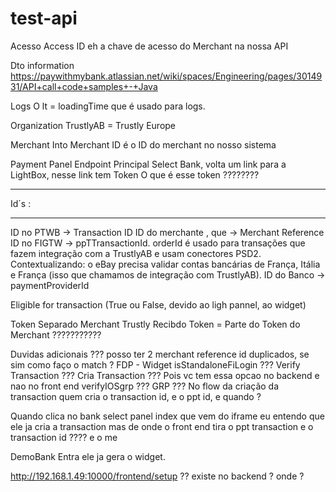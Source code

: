 # test-api

Acesso
Access ID eh a chave de acesso do Merchant na nossa API

Dto information
https://paywithmybank.atlassian.net/wiki/spaces/Engineering/pages/3014931/API+call+code+samples+-+Java

Logs
O lt = loadingTime que é usado para logs.

Organization
TrustlyAB = Trustly Europe

Merchant Into
Merchant ID é o ID do merchant no nosso sistema

Payment Panel
Endpoint Principal Select Bank, volta um link para a LightBox, nesse link tem Token
O que é esse token ????????

------
Id´s :

------
ID no PTWB -> Transaction ID
ID do merchante , que  -> Merchant Reference
ID no FIGTW -> ppTTransactionId.
orderId é usado para transações que fazem integração com a TrustlyAB e usam conectores PSD2.
Contextualizando: o eBay precisa validar contas bancárias de França, Itália e França (isso que chamamos de integração com TrustlyAB).
ID do Banco -> paymentProviderId



Eligible for transaction (True ou False, devido ao ligh pannel, ao widget)


Token 
Separado Merchant Trustly
Recibdo Token = Parte do Token do Merchant ???????????



Duvidas adicionais ???
posso ter 2 merchant reference id duplicados, se sim como faço o match ?
FDP - Widget
isStandaloneFiLogin ??? 
Verify Transaction ??? Cria Transaction ??? Pois vc tem essa opcao no backend e nao no front end 
verifyIOSgrp ???
GRP ???
No flow da criação da transaction quem cria o transaction id, e o ppt id, e quando ?

Quando  clica no bank select panel index que vem do iframe
eu entendo que ele ja cria a transaction
mas de onde o front end tira o ppt transaction e o transaction id ???? e o me


DemoBank
Entra ele ja gera o widget.

http://192.168.1.49:10000/frontend/setup ?? existe no backend ? onde ? 

